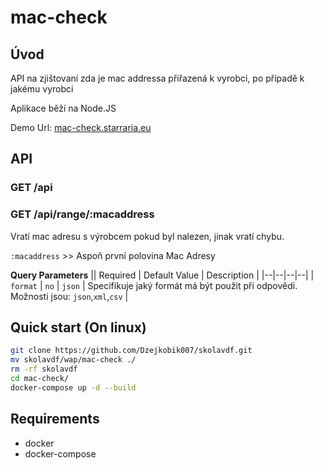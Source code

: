 # **mac-check**

## Úvod

API na zjištovaní zda je mac addressa přiřazená k vyrobci, po případě k jakému vyrobci

Aplikace běží na Node.JS

Demo Url: [mac-check.starraria.eu](https://mac-check.starraria.eu)

## API

### GET /api

### GET /api/range/:macaddress

Vratí mac adresu s výrobcem pokud byl nalezen, jinak vratí chybu.

`:macaddress` >> Aspoň první polovina Mac Adresy

**Query Parameters**
|| Required | Default Value | Description |
|--|--|--|--|
| `format` | `no` | `json` | Specifikuje jaký formát má být použit při odpovědi. Možnosti jsou: `json`,`xml`,`csv` |

## Quick start (On linux)
```bash
git clone https://github.com/Dzejkobik007/skolavdf.git
mv skolavdf/wap/mac-check ./
rm -rf skolavdf
cd mac-check/
docker-compose up -d --build
```

## Requirements
- docker 
- docker-compose
